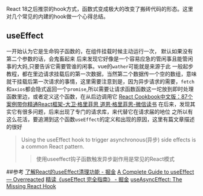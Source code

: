 React 18之后推崇的hook方式，函数式变成极大的改变了搬砖代码的形态。这里对几个常见的内建的hook做一个心得总结。
## useEffect
一开始认为它是生命钩子函数的，在组件挂载时候主动运行一次，
默认如果没有第二个参数的话，会鬼畜起来
后来发现它好像是一个容易应急的管闲事且能管闲事的大妈,只要告诉它需要管谁的闲事。vue的`wather`可能就是来源于此
一般起步教程，都在里边请求挂载后的第一次数据，当然第二个数据传一个空的数组，意味就干挂载后第一次请求的事情，这里需要注意到是，因为异步请求的需要，`fetch`和`axios`都会隐式返回一个`promise`,所以需要让请求函数函数这一坨放到即时处理函数里边，或者定义这个函数，在从后边调用它
[React Cookbook中文版：87个案例带你精通React框架-大卫·格里菲思 道恩·格里菲思-微信读书](https://weread.qq.com/web/reader/8c432530813ab7f0dg018da4k17e328b022b17e62166fad4?)
在后来，发现其实它有很多问题，后来出现了专门的请求库，来代替它在请求届的地位
之所以有这么花活，要追溯到这个函数`useEffect`的定义和出现的原因，这里有篇文章描述的很好

>Using the useEffect hook to trigger asynchronous(异步) side effects is a common React pattern.
>>使用useeffect钩子函数触发异步副作用是常见的React模式


##参考
[了解React的useEffect清理功能 - 掘金](https://juejin.cn/post/7070703117817348109)
[A Complete Guide to useEffect — Overreacted](https://overreacted.io/a-complete-guide-to-useeffect/)
[精读《useEffect 完全指南》 - 掘金](https://juejin.cn/post/6844903806090608647)
[useAsyncEffect: The Missing React Hook](https://marmelab.com/blog/2023/01/11/use-async-effect-react.html)